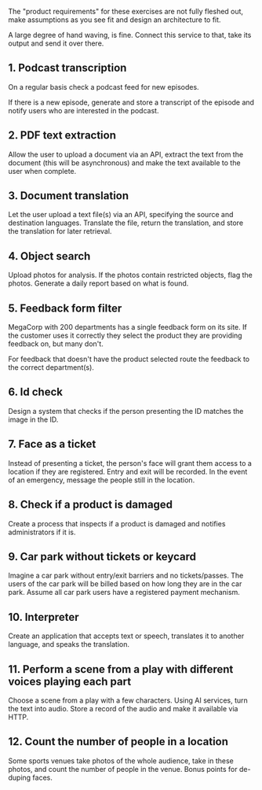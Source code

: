The "product requirements" for these exercises are not fully fleshed out, make assumptions as you see fit and design an architecture to fit.

A large degree of hand waving, is fine. Connect this service to that, take its output and send it over there.

## 1. Podcast transcription 

On a regular basis check a podcast feed for new episodes. 

If there is a new episode, generate and store a transcript of the episode and notify users who are interested in the podcast. 

## 2. PDF text extraction

Allow the user to upload a document via an API, extract the text from the document (this will be asynchronous) and make the text available to the user when complete.

## 3. Document translation

Let the user upload a text file(s) via an API, specifying the source and destination languages. Translate the file, return the translation, and store the translation for later retrieval.

## 4. Object search

Upload photos for analysis. If the photos contain restricted objects, flag the photos. Generate a daily report based on what is found. 


## 5. Feedback form filter

MegaCorp with 200 departments has a single feedback form on its site. If the customer uses it correctly they select the product they are providing feedback on, but many don't. 

For feedback that doesn't have the product selected route the feedback to the correct department(s). 

## 6. Id check 

Design a system that checks if the person presenting the ID matches the image in the ID. 

## 7. Face as a ticket 

Instead of presenting a ticket, the person's face will grant them access to a location if they are registered. Entry and exit will be recorded. In the event of an emergency, message the people still in the location.

## 8. Check if a product is damaged 

Create a process that inspects if a product is damaged and notifies administrators if it is.  

## 9. Car park without tickets or keycard

Imagine a car park without entry/exit barriers and no tickets/passes. The users of the car park will be billed based on how long they are in the car park. Assume all car park users have a registered payment mechanism.

## 10. Interpreter 

Create an application that accepts text or speech, translates it to another language, and speaks the translation. 

## 11. Perform a scene from a play with different voices playing each part
 
Choose a scene from a play with a few characters. Using AI services, turn the text into audio. Store a record of the audio and make it available via HTTP.

## 12. Count the number of people in a location 

Some sports venues take photos of the whole audience, take in these photos, and count the number of people in the venue. Bonus points for de-duping faces.
